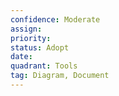 ```yaml
---
confidence: Moderate
assign: 
priority: 
status: Adopt
date: 
quadrant: Tools
tag: Diagram, Document
---
```


